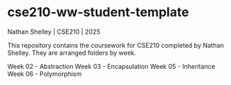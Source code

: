 # cse210-ww-student-template

Nathan Shelley | CSE210 | 2025

This repository contains the coursework for CSE210 completed by Nathan Shelley. They are arranged folders by week.

Week 02 - Abstraction
Week 03 - Encapsulation
Week 05 - Inheritance
Week 06 - Polymorphism